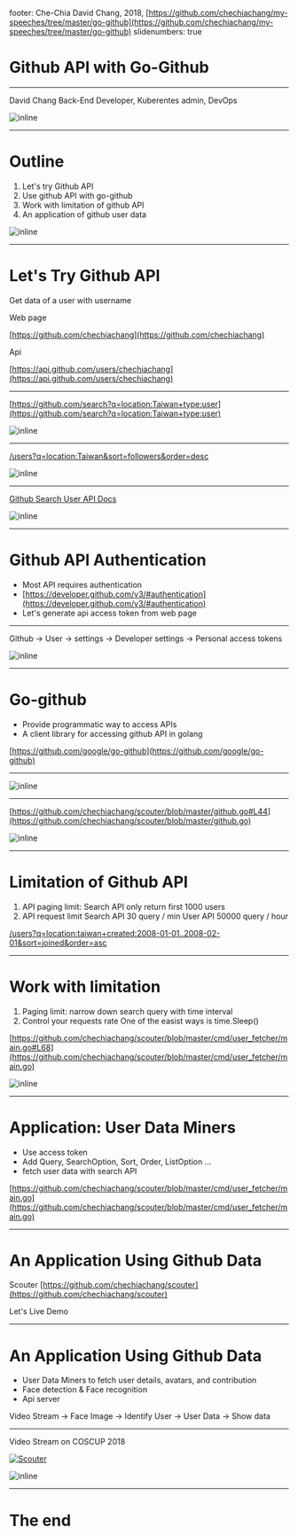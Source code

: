 footer: Che-Chia David Chang, 2018,  [https://github.com/chechiachang/my-speeches/tree/master/go-github](https://github.com/chechiachang/my-speeches/tree/master/go-github)
slidenumbers: true

# Github API with Go-Github

---

David Chang
Back-End Developer, Kuberentes admin, DevOps

![inline](../images/davidchang.jpg)

---

# Outline

1. Let's try Github API
2. Use github API with go-github
3. Work with limitation of github API
4. An application of github user data

![inline](../images/octocat.png)

---

# Let's Try Github API

Get data of a user with username

Web page

[https://github.com/chechiachang](https://github.com/chechiachang)

Api

[https://api.github.com/users/chechiachang](https://api.github.com/users/chechiachang)

---

[https://github.com/search?q=location:Taiwan+type:user](https://github.com/search?q=location:Taiwan+type:user)

![inline](../images/github-api-search-bigbig.png)

---

[/users?q=location:Taiwan&sort=followers&order=desc](https://api.github.com/search/users?q=location:Taiwan&sort=followers&order=desc)

![inline](../images/github-api-search-audreyt.png)

---

[Github Search User API Docs](https://developer.github.com/v3/search/#search-users)

![inline](../images/github-api-search-user.png)

---

# Github API Authentication

- Most API requires authentication
- [https://developer.github.com/v3/#authentication](https://developer.github.com/v3/#authentication)
- Let's generate api access token from web page

---

Github -> User -> settings -> Developer settings -> Personal access tokens

![inline](../images/github-api-access-token.png)

---

# Go-github

- Provide programmatic way to access APIs
- A client library for accessing github API in golang

[https://github.com/google/go-github](https://github.com/google/go-github)

---

![inline](../images/github-api-gogithub-auth.png)

---

[https://github.com/chechiachang/scouter/blob/master/github.go#L44](https://github.com/chechiachang/scouter/blob/master/github.go)

![inline](../images/github-api-example.png)

--- 

# Limitation of Github API

1. API paging limit: Search API only return first 1000 users
2. API request limit
  Search API 30 query / min
  User API 50000 query / hour

[/users?q=location:taiwan+created:2008-01-01..2008-02-01&sort=joined&order=asc](https://api.github.com/search/users?q=location:taiwan+created:2008-01-01..2008-02-01&sort=joined&order=asc)

---

# Work with limitation

1. Paging limit: narrow down search query with time interval
2. Control your requests rate 
   One of the easist ways is time.Sleep()

[https://github.com/chechiachang/scouter/blob/master/cmd/user_fetcher/main.go#L68](https://github.com/chechiachang/scouter/blob/master/cmd/user_fetcher/main.go)

![inline](../images/party_parrot.gif)

---

# Application: User Data Miners

- Use access token
- Add Query, SearchOption, Sort, Order, ListOption ...
- fetch user data with search API

[https://github.com/chechiachang/scouter/blob/master/cmd/user_fetcher/main.go](https://github.com/chechiachang/scouter/blob/master/cmd/user_fetcher/main.go)

---

# An Application Using Github Data

Scouter [https://github.com/chechiachang/scouter](https://github.com/chechiachang/scouter)

Let's Live Demo

---

# An Application Using Github Data

- User Data Miners to fetch user details, avatars, and contribution
- Face detection & Face recognition
- Api server

Video Stream -> Face Image -> Identify User -> User Data -> Show data

---

Video Stream on COSCUP 2018

[![Scouter](images/scouter-demo.png)](https://www.youtube.com/watch?v=4SWO4x7bNjo&t=23633s)

![inline](https://www.youtube.com/watch?v=4SWO4x7bNjo&t=23633s)

---

# The end

